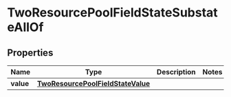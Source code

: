 

# TwoResourcePoolFieldStateSubstateAllOf


## Properties

| Name | Type | Description | Notes |
|------------ | ------------- | ------------- | -------------|
|**value** | [**TwoResourcePoolFieldStateValue**](TwoResourcePoolFieldStateValue.md) |  |  |



